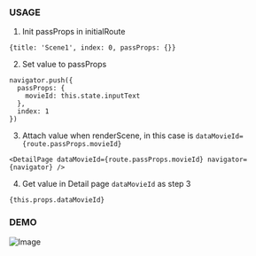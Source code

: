 ### USAGE
1. Init passProps in initialRoute

```
{title: 'Scene1', index: 0, passProps: {}}
```

2. Set value to passProps

```
navigator.push({
  passProps: {
    movieId: this.state.inputText
  },
  index: 1
})
```

3. Attach value when renderScene, in this case is `dataMovieId={route.passProps.movieId}`

```
<DetailPage dataMovieId={route.passProps.movieId} navigator={navigator} />
```

4. Get value in Detail page `dataMovieId` as step 3

```
{this.props.dataMovieId}
```

### DEMO
![Image](blob:http://imgur.com/d0d624ed-5aaa-4929-9a3b-1bc7b3769bba)
